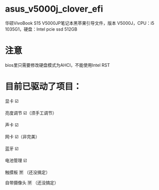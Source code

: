# asus_v5000j_clover_efi
华硕VivoBook S15 V5000JP笔记本黑苹果引导文件，版本 V5000J，CPU：i5 1035G1，硬盘：Intel pcie ssd 512GB

# 注意
bios里只需要修改硬盘模式为AHCI，不能使用Intel RST

# 目前已驱动了项目：

显卡 ☑️

亮度调节 ☑️（须手工调节）

声卡 ☑️

网卡 ☑️（非完美）

蓝牙 ☑️

电池管理 ☑️

触摸板 🈲️ （还没搞定）

自带摄像头 🈲️ （还没搞定）


